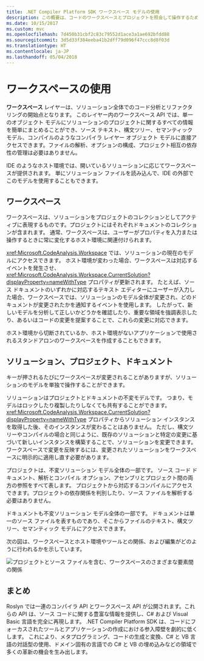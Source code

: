 ```yaml
---
title: .NET Compiler Platform SDK ワークスペース モデルの使用
description: この概要は、コードのワークスペースとプロジェクトを照会して操作するために使用する型を理解するためのものです。
ms.date: 10/15/2017
ms.custom: mvc
ms.openlocfilehash: 7d450b31cbf2c83c79552d1ace3a1ae692bfdd88
ms.sourcegitcommit: 3d5d33f384eeba41b2dff79d096f47ccc8d8f03d
ms.translationtype: HT
ms.contentlocale: ja-JP
ms.lasthandoff: 05/04/2018
---
```

# <a name="work-with-a-workspace"></a>ワークスペースの使用

**ワークスペース** レイヤーは、ソリューション全体でのコード分析とリファクタリングの開始点となります。 このレイヤー内のワークスペース API では、単一のオブジェクト モデルにソリューションのプロジェクトに関するすべての情報を簡単にまとめることができ、ソース テキスト、構文ツリー、セマンティック モデル、コンパイルのようなコンパイラ レイヤー オブジェクト モデルに直接アクセスできます。ファイルの解析、オプションの構成、プロジェクト相互の依存性の管理は必要はありません。 

IDE のようなホスト環境では、開いているソリューションに応じてワークスペースが提供されます。 単にソリューション ファイルを読み込んで、IDE の外部でこのモデルを使用することもできます。

## <a name="workspace"></a>ワークスペース

ワークスペースは、ソリューションをプロジェクトのコレクションとしてアクティブに表現するものです。プロジェクトにはそれぞれドキュメントのコレクションが含まれます。 通常、ワークスペースは、ユーザーがプロパティを入力または操作するときに常に変化するホスト環境に関連付けられます。 

<xref:Microsoft.CodeAnalysis.Workspace> では、ソリューションの現在のモデルにアクセスできます。 ホスト環境が変わった場合、ワークスペースは対応するイベントを発生させ、<xref:Microsoft.CodeAnalysis.Workspace.CurrentSolution?displayProperty=nameWithType> プロパティが更新されます。 たとえば、ソース ドキュメントのいずれかに対応するテキスト エディターにユーザーが入力した場合、ワークスペースでは、ソリューションのモデル全体が変更され、どのドキュメントが変更されたかを通知するイベントを使用します。 したがって、新しいモデルを分析して正しいかどうかを確認したり、重要な領域を強調表示したり、あるいはコードの変更を提案することで、これらの変更に対応できます。 

ホスト環境から切断されているか、ホスト環境がないアプリケーションで使用されるスタンドアロンのワークスペースを作成することもできます。

## <a name="solutions-projects-documents"></a>ソリューション、プロジェクト、ドキュメント

キーが押されるたびにワークスペースが変更されることがありますが、ソリューションのモデルを単独で操作することができます。 

ソリューションはプロジェクトとドキュメントの不変モデルです。 つまり、モデルはロックしたり複製したりしなくても共有することができます。 <xref:Microsoft.CodeAnalysis.Workspace.CurrentSolution?displayProperty=nameWithType> プロパティからソリューション インスタンスを取得した後、そのインスタンスが変わることはありません。 ただし、構文ツリーやコンパイルの場合と同じように、既存のソリューションと特定の変更に基づいて新しいインスタンスを構築することで、ソリューションを変更できます。 ワークスペースで変更を反映するには、変更されたソリューションをワークスペースに明示的に適用し直す必要があります。

プロジェクトは、不変ソリューション モデル全体の一部です。 ソース コード ドキュメント、解析とコンパイル オプション、アセンブリとプロジェクト間の両方の参照をすべて表します。 プロジェクトから対応するコンパイルにアクセスできます。プロジェクトの依存関係を判別したり、ソース ファイルを解析する必要はありません。

ドキュメントも不変ソリューション モデル全体の一部です。 ドキュメントは単一のソース ファイルを表すものであり、そこからファイルのテキスト、構文ツリー、セマンティック モデルにアクセスできます。

次の図は、ワークスペースとホスト環境やツールとの関係、および編集がどのように行われるかを示しています。

![プロジェクトとソース ファイルを含む、ワークスペースのさまざまな要素間の関係](media/work-with-workspace/workspace-obj-relations.png)

## <a name="summary"></a>まとめ

Roslyn では一連のコンパイラ API とワークスペース API が公開されます。これらの API は、ソース コードに関する豊富な情報を提供し、C# および Visual Basic 言語を完全に再現します。  .NET Compiler Platform SDK は、コードにフォーカスされたツールとアプリケーションの作成における参入障壁を劇的に低くします。 これにより、メタプログラミング、コードの生成と変換、C# と VB 言語の対話型の使用、ドメイン固有の言語での C# と VB の埋め込みなどの領域で多くの革新の機会を生み出します。  
